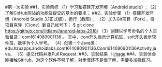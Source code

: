 #第一次实验
##1、实验目标
（1）学习和搭建开发环境（Android studio）;
（2）了解GitHub网站的功能及提交的基本的要求；
##2、实验步骤
（1）搭建开发环境（Android Studio 3.1正式版），运行（截图）；
（2）加入Git项目（Fork），将项目克隆（Clone）到自己帐号下；
$ git clone https://github.com/Hdianyi/android-labs-2018/
（3）创建以学号命名的个人实验目录：com1614080901136 。 其中，com开头表示计算机班，soft开头表示软件班，数字为个人学号。
（4）创建一个Java类：edu.hzuapps.androidlabs.com1614080901136.Com1614080901136Activity.java。
（5）提交代码并发Pull Request.
##3、实验结果
！[image](https://github.com/Hdianyi/android-labs-2018/blob/master/com1614080901136/com1614080901136.jpg)
##4、实验体会
刚接触GitHub，对这个软件不够了解，对步骤还不是很了解，需要多加强练习。
